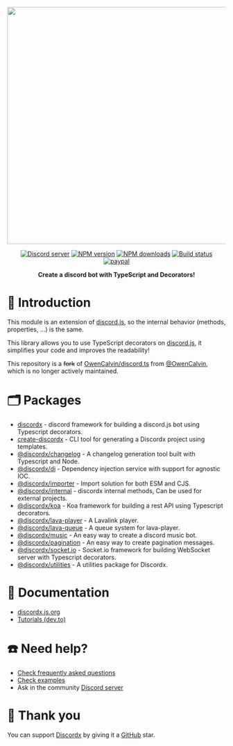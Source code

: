 <div>
  <p align="center">
    <a href="https://discordx.js.org" target="_blank" rel="nofollow">
      <img src="https://discordx.js.org/discordx.svg" width="546" />
    </a>
  </p>
  <p align="center">
    <a href="https://discordx.js.org/discord"
      ><img
        src="https://img.shields.io/discord/874802018361950248?color=5865F2&logo=discord&logoColor=white"
        alt="Discord server"
    /></a>
    <a href="https://www.npmjs.com/package/discordx"
      ><img
        src="https://img.shields.io/npm/v/discordx.svg?maxAge=3600"
        alt="NPM version"
    /></a>
    <a href="https://www.npmjs.com/package/discordx"
      ><img
        src="https://img.shields.io/npm/dt/discordx.svg?maxAge=3600"
        alt="NPM downloads"
    /></a>
    <a href="https://github.com/oceanroleplay/discord.ts/actions"
      ><img
        src="https://github.com/oceanroleplay/discord.ts/workflows/Build/badge.svg"
        alt="Build status"
    /></a>
    <a href="https://www.paypal.me/vijayxmeena"
      ><img
        src="https://img.shields.io/badge/donate-paypal-F96854.svg"
        alt="paypal"
    /></a>
  </p>
  <p align="center">
    <b> Create a discord bot with TypeScript and Decorators! </b>
  </p>
</div>

# 📖 Introduction

This module is an extension of [discord.js](https://discord.js.org), so the internal behavior (methods, properties, ...) is the same.

This library allows you to use TypeScript decorators on [discord.js](https://discord.js.org), it simplifies your code and improves the readability!

This repository is a ~~fork~~ of [OwenCalvin/discord.ts](https://github.com/OwenCalvin/discord.ts) from [@OwenCalvin](https://github.com/OwenCalvin), which is no longer actively maintained.

# 🗂 Packages

- [discordx](./packages/discordx#readme) - discord framework for building a discord.js bot using Typescript decorators.
- [create-discordx](./packages/create-discordx#readme) - CLI tool for generating a Discordx project using templates.
- [@discordx/changelog](./packages/changelog#readme) - A changelog generation tool built with Typescript and Node.
- [@discordx/di](./packages/di#readme) - Dependency injection service with support for agnostic IOC.
- [@discordx/importer](./packages/importer#readme) - Import solution for both ESM and CJS.
- [@discordx/internal](./packages/internal#readme) - discordx internal methods, Can be used for external projects.
- [@discordx/koa](./packages/koa#readme) - Koa framework for building a rest API using Typescript decorators.
- [@discordx/lava-player](./packages/lava-player#readme) - A Lavalink player.
- [@discordx/lava-queue](./packages/lava-queue#readme) - A queue system for lava-player.
- [@discordx/music](./packages/music#readme) - An easy way to create a discord music bot.
- [@discordx/pagination](./packages/pagination#readme) - An easy way to create pagination messages.
- [@discordx/socket.io](./packages/socket.io#readme) - Socket.io framework for building WebSocket server with Typescript decorators.
- [@discordx/utilities](./packages/utilities#readme) - A utilities package for Discordx.

# 📜 Documentation

- [discordx.js.org](https://discordx.js.org)
- [Tutorials (dev.to)](https://dev.to/oceanroleplay/series/14317)

# ☎️ Need help?

- [Check frequently asked questions](https://discordx.js.org/docs/faq)
- [Check examples](https://github.com/oceanroleplay/discord.ts/tree/main/packages/discordx/examples)
- Ask in the community [Discord server](https://discordx.js.org/discord)

# 💖 Thank you

You can support [Discordx](https://www.npmjs.com/package/discordx) by giving it a [GitHub](https://github.com/oceanroleplay/discord.ts) star.
